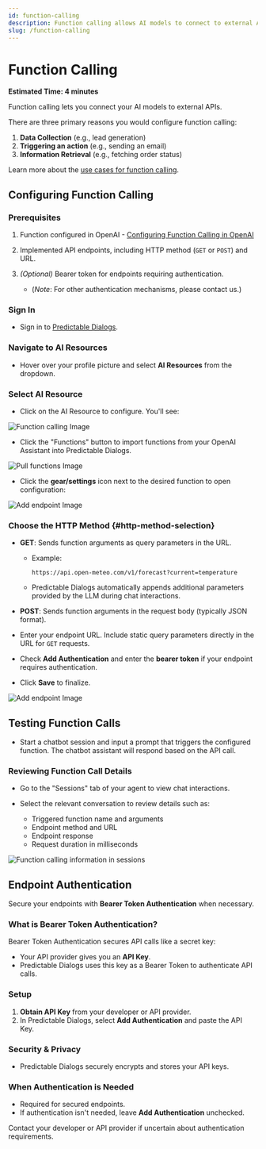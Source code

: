 ```yaml
---
id: function-calling
description: Function calling allows AI models to connect to external APIs
slug: /function-calling
---
```


# Function Calling

**Estimated Time: 4 minutes**

Function calling lets you connect your AI models to external APIs.

There are three primary reasons you would configure function calling:

1. **Data Collection** (e.g., lead generation)
2. **Triggering an action** (e.g., sending an email)
3. **Information Retrieval** (e.g., fetching order status)

Learn more about the [use cases for function calling](https://predictabledialogs.com/learn/function-calling-use-cases).

## Configuring Function Calling

### Prerequisites

1. Function configured in OpenAI - [Configuring Function Calling in OpenAI](https://predictabledialogs.com/learn/openai/configuring-function-calling)
2. Implemented API endpoints, including HTTP method (`GET` or `POST`) and URL.
3. *(Optional)* Bearer token for endpoints requiring authentication.

   * (*Note*: For other authentication mechanisms, please contact us.)

### Sign In

* Sign in to [Predictable Dialogs](https://predictabledialogs.com/sign-in).

### Navigate to AI Resources

* Hover over your profile picture and select **AI Resources** from the dropdown.

### Select AI Resource

* Click on the AI Resource to configure. You'll see:

![Function calling Image](/img/function-calling.webp)

* Click the "Functions" button to import functions from your OpenAI Assistant into Predictable Dialogs.

![Pull functions Image](/img/pull-functions.webp)

* Click the **gear/settings** icon next to the desired function to open configuration:

![Add endpoint Image](/img/configure-functions.webp)

### Choose the HTTP Method {#http-method-selection}

* **GET**: Sends function arguments as query parameters in the URL.

  * Example:

    ```
    https://api.open-meteo.com/v1/forecast?current=temperature
    ```
  * Predictable Dialogs automatically appends additional parameters provided by the LLM during chat interactions.

* **POST**: Sends function arguments in the request body (typically JSON format).

* Enter your endpoint URL. Include static query parameters directly in the URL for `GET` requests.

* Check **Add Authentication** and enter the **bearer token** if your endpoint requires authentication.

* Click **Save** to finalize.

![Add endpoint Image](/img/add-endpoint.webp)

## Testing Function Calls

* Start a chatbot session and input a prompt that triggers the configured function. The chatbot assistant will respond based on the API call.

### Reviewing Function Call Details

* Go to the "Sessions" tab of your agent to view chat interactions.
* Select the relevant conversation to review details such as:

  * Triggered function name and arguments
  * Endpoint method and URL
  * Endpoint response
  * Request duration in milliseconds

![Function calling information in sessions](/img/function-calling-sessions.webp)

## Endpoint Authentication

Secure your endpoints with **Bearer Token Authentication** when necessary.

### What is Bearer Token Authentication?

Bearer Token Authentication secures API calls like a secret key:

* Your API provider gives you an **API Key**.
* Predictable Dialogs uses this key as a Bearer Token to authenticate API calls.

### Setup

1. **Obtain API Key** from your developer or API provider.
2. In Predictable Dialogs, select **Add Authentication** and paste the API Key.

### Security & Privacy

* Predictable Dialogs securely encrypts and stores your API keys.

### When Authentication is Needed

* Required for secured endpoints.
* If authentication isn't needed, leave **Add Authentication** unchecked.

Contact your developer or API provider if uncertain about authentication requirements.